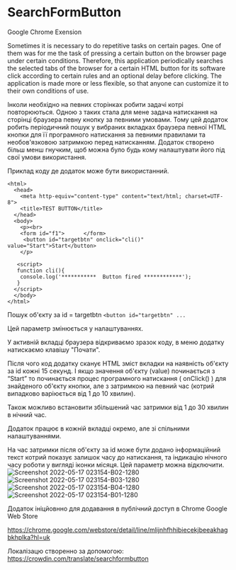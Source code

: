 # SearchFormButton

Google Chrome Exension 

Sometimes it is necessary to do repetitive tasks on certain pages. One of them was for me the task of pressing a certain button on the browser page under certain conditions.
Therefore, this application periodically searches the selected tabs of the browser for a certain HTML button for its software click according to certain rules and an optional delay before clicking.
The application is made more or less flexible, so that anyone can customize it to their own conditions of use.


Інколи необхідно на певних сторінках робити задачі котрі повторюються. Одною з таких стала для мене задача натискання на сторінці браузера певну кнопку за певними умовами.
Тому цей додаток робить періодичний пошук у вибраних вкладках браузера певної HTML кнопки для її програмного натискання за певними правилами та необов'язковою затримкою перед натисканням.
Додаток створено більш менш гнучким, щоб можна було будь кому налаштувати його під свої умови використання. 

Приклад коду де додаток може бути використанний.
```
<html>
  <head>
    <meta http-equiv="content-type" content="text/html; charset=UTF-8">
    <title>TEST BUTTON</title>
  </head>
  <body>
    <p><br>
	<form id="f1">  	</form>
	 <button id="targetbtn" onclick="cli()" value="Start">Start</button>
    </p>  
	
   <script>
   function cli(){
    console.log('***********  Button fired ************');
   }
  </script>   
  </body>
</html>
```

Пошук об'єкту за id = targetbtn
``` <button id="targetbtn" ...  ```

Цей параметр змінюється у налаштуваннях.

У активній вкладці браузера відкриваємо зразок коду, в меню додатку натискаємо клавішу "Почати".

Після чого код додатку сканує HTML зміст вкладки на наявність об'єкту за id кожні 15 секунд. І якщо значення об'єкту (value) починається з “Start” то починається процес програмного натискання ( onClick() ) для знайденого об'єкту кнопки, але з затримкою на певний час  (котрий випадково варіюється від 1 до 10 хвилин).

Також можливо встановити збільшений час затримки від 1 до 30 хвилин в нічний час.

Додаток працює в кожній вкладці окремо, але зі спільними налаштуваннями.

На час затримки після об'єкту за id може бути додано інформаційний текст котрий показує залишок часу до натискання, та індикацію нічного часу роботи у вигляді іконки місяця. Цей параметр можна відключити.
![Screenshot 2022-05-17 023154-B02-1280](https://user-images.githubusercontent.com/3278842/168913967-48193e99-fe0c-4fcc-93b2-1f999ff79602.png)
![Screenshot 2022-05-17 023154-B03-1280](https://user-images.githubusercontent.com/3278842/168913969-fa7f289b-7058-4f83-9201-7b14d64076a6.png)
![Screenshot 2022-05-17 023154-B04-1280](https://user-images.githubusercontent.com/3278842/168913971-ec558c79-2909-4d22-9f23-44a0a15cd15f.png)
![Screenshot 2022-05-17 023154-B01-1280](https://user-images.githubusercontent.com/3278842/168913964-e1a2d0af-d13e-413a-9c27-028c26ce7d31.png)

Додаток ініцйовнно для додавання в публічний доступ в Chrome Google Web Store

https://chrome.google.com/webstore/detail/line/mlijnhfhhibiecekjbeeakhagbkhplka?hl=uk

Локалізацю створенно за допомогою: https://crowdin.com/translate/searchformbutton

